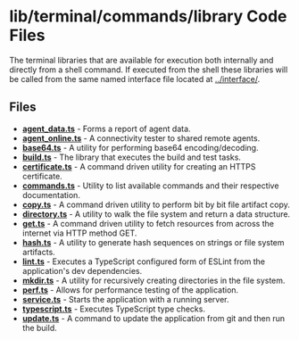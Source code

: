 # lib/terminal/commands/library Code Files
The terminal libraries that are available for execution both internally and directly from a shell command. If executed from the shell these libraries will be called from the same named interface file located at [../interface/](../interface).

## Files
<!-- Do not edit below this line.  Contents dynamically populated. -->

* **[agent_data.ts](agent_data.ts)**     - Forms a report of agent data.
* **[agent_online.ts](agent_online.ts)** - A connectivity tester to shared remote agents.
* **[base64.ts](base64.ts)**             - A utility for performing base64 encoding/decoding.
* **[build.ts](build.ts)**               - The library that executes the build and test tasks.
* **[certificate.ts](certificate.ts)**   - A command driven utility for creating an HTTPS certificate.
* **[commands.ts](commands.ts)**         - Utility to list available commands and their respective documentation.
* **[copy.ts](copy.ts)**                 - A command driven utility to perform bit by bit file artifact copy.
* **[directory.ts](directory.ts)**       - A utility to walk the file system and return a data structure.
* **[get.ts](get.ts)**                   - A command driven utility to fetch resources from across the internet via HTTP method GET.
* **[hash.ts](hash.ts)**                 - A utility to generate hash sequences on strings or file system artifacts.
* **[lint.ts](lint.ts)**                 - Executes a TypeScript configured form of ESLint from the application's dev dependencies.
* **[mkdir.ts](mkdir.ts)**               - A utility for recursively creating directories in the file system.
* **[perf.ts](perf.ts)**                 - Allows for performance testing of the application.
* **[service.ts](service.ts)**           - Starts the application with a running server.
* **[typescript.ts](typescript.ts)**     - Executes TypeScript type checks.
* **[update.ts](update.ts)**             - A command to update the application from git and then run the build.